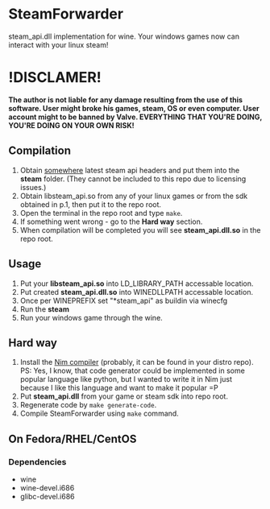 # SteamForwarder
steam_api.dll implementation for wine. Your windows games now can interact with your linux steam!

# !DISCLAMER!
**The author is not liable for any damage resulting from the use of this software. User might broke his games, steam, OS or even computer. User account might to be banned by Valve. EVERYTHING THAT YOU'RE DOING, YOU'RE DOING ON YOUR OWN RISK!**

## Compilation
1. Obtain [somewhere](https://partner.steamgames.com/home) latest steam api headers and put them into the **steam** folder. (They cannot be included to this repo due to licensing issues.)
2. Obtain libsteam_api.so from any of your linux games or from the sdk obtained in p.1, then put it to the repo root.
3. Open the terminal in the repo root and type `make`.
4. If something went wrong - go to the **Hard way** section.
5. When compilation will be completed you will see **steam_api.dll.so** in the repo root.

## Usage
1. Put your **libsteam_api.so** into LD_LIBRARY_PATH accessable location.
2. Put created **steam_api.dll.so** into WINEDLLPATH accessable location.
3. Once per WINEPREFIX set "*steam_api" as buildin via winecfg
4. Run the **steam**
5. Run your windows game through the wine.

## Hard way
1. Install the [Nim compiler](https://nim-lang.org/download.html) (probably, it can be found in your distro repo). PS: Yes, I know, that code generator could be implemented in some popular language like python, but I wanted to write it in Nim just because I like this language and want to make it popular =P
2. Put **steam_api.dll** from your game or steam sdk into repo root.
3. Regenerate code by `make generate-code`.
4. Compile SteamForwarder using `make` command.

## On Fedora/RHEL/CentOS
### Dependencies
* wine
* wine-devel.i686
* glibc-devel.i686
